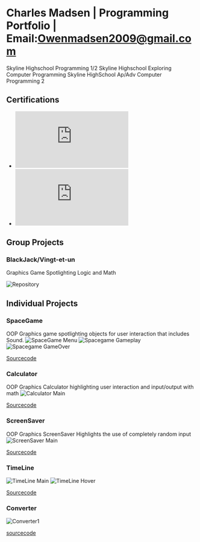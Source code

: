 # Charles Madsen | Programming Portfolio | Email:Owenmadsen2009@gmail.com
Skyline Highschool Programming 1/2 
Skyline Highschool Exploring Computer Programming
Skyline HighSchool Ap/Adv Computer Programming 2
## Certifications 
* ![Programming 1 USOE Certification](https://github.com/Tz3t/ProgrammingPortfolio/blob/aeb086f3cd24c8efc1b04783e1c213641498cacb/images/Charles%20Madsen_Computer%20Programming%20I_12192023.pdf)
* ![Exploring Computer Science Certification](https://github.com/Tz3t/ProgrammingPortfolio/blob/d1372e12309dbe55735bfda21c18f0c2ecca3a03/images/Charles%20Madsen_Exploring%20Computer%20Science_12072023.pdf)

## Group Projects 

### BlackJack/Vingt-et-un
Graphics Game Spotlighting Logic and Math

![Repository](https://github.com/Daniel71529/Blackjacks)
## Individual Projects


### SpaceGame
OOP Graphics game spotlighting objects for user interaction that includes Sound.
![SpaceGame Menu](https://github.com/Tz3t/ProgrammingPortfolio/blob/main/images/SG1.png?raw=true)
![Spacegame Gameplay](https://github.com/Tz3t/ProgrammingPortfolio/blob/main/images/SG2.png?raw=true)
![Spacegame GameOver](https://github.com/Tz3t/ProgrammingPortfolio/blob/main/images/SG3.png?raw=true)

[Sourcecode](https://github.com/Tz3t/ProgrammingPortfolio/blob/main/src/SpaceGame%203.zip)


### Calculator
OOP Graphics Calculator highlighting user interaction and input/output with math
![Calculator Main](https://github.com/Tz3t/ProgrammingPortfolio/blob/main/images/Screenshot%202024-01-30%20at%2010.08.48%20AM.png?raw=true)

[Sourcecode](https://github.com/Tz3t/ProgrammingPortfolio/blob/main/src/CalculatorKeyboard%203.zip)


### ScreenSaver
OOP Graphics ScreenSaver Highlights the use of completely random input
![ScreenSaver Main](https://github.com/Tz3t/ProgrammingPortfolio/blob/main/images/Screenshot%202024-01-30%20at%2010.22.43%20AM.png?raw=true)

[Sourcecode](https://github.com/Tz3t/ProgrammingPortfolio/blob/main/src/CalculatorKeyboard%203.zip)

### TimeLine
![TimeLine Main](https://github.com/Tz3t/ProgrammingPortfolio/blob/main/images/Screenshot%202024-01-30%20at%2010.27.33%20AM.png)
![TimeLine Hover](https://github.com/Tz3t/ProgrammingPortfolio/blob/main/images/Screenshot%202024-01-30%20at%2010.29.14%20AM.png?raw=true)

[Sourcecode](https://github.com/Tz3t/ProgrammingPortfolio/blob/6644be506736cdd6ccad8dffcf59839062406f6b/src/TimeLine.zip)


### Converter

![Converter1](https://github.com/Tz3t/ProgrammingPortfolio/blob/main/images/Screenshot%202024-02-01%20at%209.29.30%20AM.png?raw=true)


[sourcecode]()




